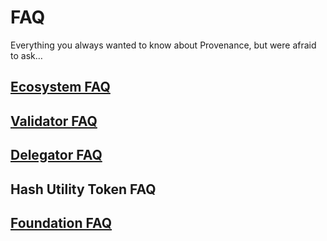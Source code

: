 # FAQ

Everything you always wanted to know about Provenance, but were afraid to ask…

## [Ecosystem FAQ](ecosystem-faq.md)

## [Validator FAQ](validator-faq.md)

## [Delegator FAQ](delegator-faq.md)

## Hash Utility Token FAQ

## [Foundation FAQ](foundation-faq.md)



## 



